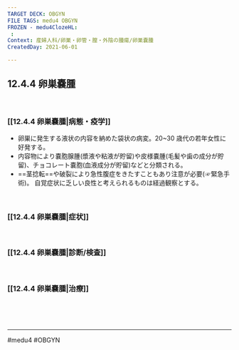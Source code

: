 ```yaml
---
TARGET DECK: OBGYN
FILE TAGS: medu4 OBGYN
FROZEN - medu4ClozeHL:
 : 
Context: 産婦人科/卵巣・卵管・膣・外陰の腫瘍/卵巣嚢腫
CreatedDay: 2021-06-01

---
```


## 12.4.4 卵巣嚢腫

<br>

### [[12.4.4 卵巣嚢腫|病態・疫学]]
* 卵巣に発生する液状の内容を納めた袋状の病変。20~30 歳代の若年女性に好発する。 
* 内容物により嚢胞腺腫(漿液や粘液が貯留)や皮様嚢腫(毛髪や歯の成分が貯留)、チョコレート嚢胞(血液成分が貯留)などと分類される。
* ==茎捻転==や破裂により急性腹症をきたすこともあり注意が必要(☞緊急手術)。
自覚症状に乏しい良性と考えられるものは経過観察とする。
<!--ID: 1629820444255-->


<br>

### [[12.4.4 卵巣嚢腫|症状]]



<br>

### [[12.4.4 卵巣嚢腫|診断/検査]]


<br>

### [[12.4.4 卵巣嚢腫|治療]]


<br><br><br>

---
#medu4 #OBGYN